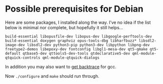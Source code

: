 # Possible prerequisites for Debian

Here are some packages, I installed along the way. I’ve no idea if the list below is minimal nor complete, but hopefully it still helps…

`build-essential libopusfile-dev libopus-dev libgoogle-perftools-dev build-essential doxygen graphviz opus-tools-dbg libharfbuzz* libsdl2-image-dev libsdl2-dev python3-pip python3-dev libpython libpng-dev freetype2-demos libepoxy-dev fontconfig libgl1-mesa-dev qt5-qmake qt5-default qtbase5-dev qttools5-dev-tools qtdeclarative5-dev qml-module-qtquick-controls qml-module-qtquick-dialogs`

In addition you may also want to [get backtrace](https://wiki.debian.org/HowToGetABacktrace) for gcc.

Now `./configure` and `make` should run through.
